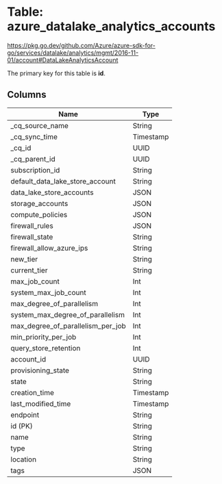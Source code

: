 # Table: azure_datalake_analytics_accounts

https://pkg.go.dev/github.com/Azure/azure-sdk-for-go/services/datalake/analytics/mgmt/2016-11-01/account#DataLakeAnalyticsAccount

The primary key for this table is **id**.


## Columns
| Name          | Type          |
| ------------- | ------------- |
|_cq_source_name|String|
|_cq_sync_time|Timestamp|
|_cq_id|UUID|
|_cq_parent_id|UUID|
|subscription_id|String|
|default_data_lake_store_account|String|
|data_lake_store_accounts|JSON|
|storage_accounts|JSON|
|compute_policies|JSON|
|firewall_rules|JSON|
|firewall_state|String|
|firewall_allow_azure_ips|String|
|new_tier|String|
|current_tier|String|
|max_job_count|Int|
|system_max_job_count|Int|
|max_degree_of_parallelism|Int|
|system_max_degree_of_parallelism|Int|
|max_degree_of_parallelism_per_job|Int|
|min_priority_per_job|Int|
|query_store_retention|Int|
|account_id|UUID|
|provisioning_state|String|
|state|String|
|creation_time|Timestamp|
|last_modified_time|Timestamp|
|endpoint|String|
|id (PK)|String|
|name|String|
|type|String|
|location|String|
|tags|JSON|